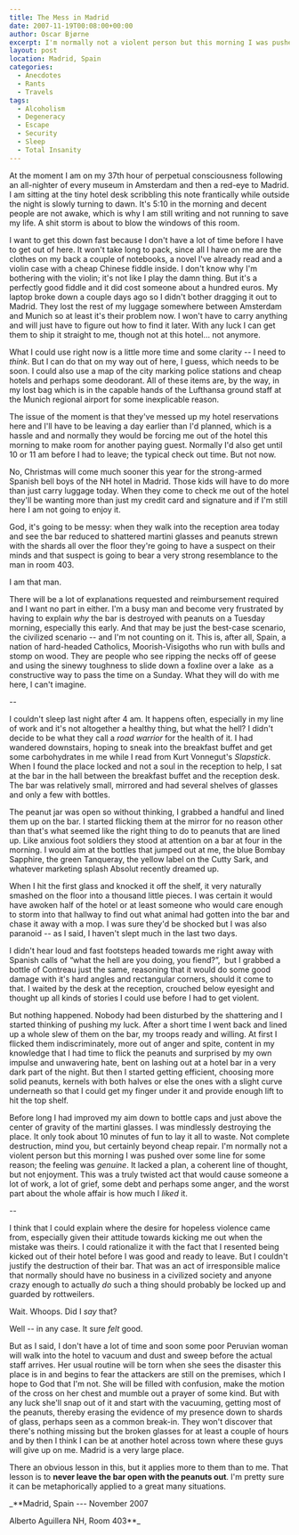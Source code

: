 ```yaml
---
title: The Mess in Madrid
date: 2007-11-19T00:08:00+00:00
author: Oscar Bjørne
excerpt: I'm normally not a violent person but this morning I was pushed over some line for some reason; the worst part about the whole affair is how much I liked it.
layout: post
location: Madrid, Spain
categories:
  - Anecdotes
  - Rants
  - Travels
tags:
  - Alcoholism
  - Degeneracy
  - Escape
  - Security
  - Sleep
  - Total Insanity
---
```

At the moment I am on my 37th hour of perpetual consciousness following an all-nighter of every museum in Amsterdam and then a red-eye to Madrid. I am sitting at the tiny hotel desk scribbling this note frantically while outside the night is slowly turning to dawn. It's 5:10 in the morning and decent people are not awake, which is why I am still writing and not running to save my life. A shit storm is about to blow the windows of this room.

I want to get this down fast because I don't have a lot of time before I have to get out of here. It won't take long to pack, since all I have on me are the clothes on my back a couple of notebooks, a novel I've already read and a violin case with a cheap Chinese fiddle inside. I don't know why I'm bothering with the violin; it's not like I play the damn thing. But it's a perfectly good fiddle and it did cost someone about a hundred euros. My laptop broke down a couple days ago so I didn't bother dragging it out to Madrid. They lost the rest of my luggage somewhere between Amsterdam and Munich so at least it's their problem now. I won't have to carry anything and will just have to figure out how to find it later. With any luck I can get them to ship it straight to me, though not at this hotel... not anymore.

What I could use right now is a little more time and some clarity -- I need to _think_. But I can do that on my way out of here, I guess, which needs to be soon. I could also use a map of the city marking police stations and cheap hotels and perhaps some deodorant. All of these items are, by the way, in my lost bag which is in the capable hands of the Lufthansa ground staff at the Munich regional airport for some inexplicable reason.

The issue of the moment is that they've messed up my hotel reservations here and I'll have to be leaving a day earlier than I'd planned, which is a hassle and and normally they would be forcing me out of the hotel this morning to make room for another paying guest. Normally I'd also get until 10 or 11 am before I had to leave; the typical check out time. But not now.

No, Christmas will come much sooner this year for the strong-armed Spanish bell boys of the NH hotel in Madrid. Those kids will have to do more than just carry luggage today. When they come to check me out of the hotel they'll be wanting more than just my credit card and signature and if I'm still here I am not going to enjoy it.

God, it's going to be messy: when they walk into the reception area today and see the bar reduced to shattered martini glasses and peanuts strewn with the shards all over the floor they're going to have a suspect on their minds and that suspect is going to bear a very strong resemblance to the man in room 403.

I am that man.

There will be a lot of explanations requested and reimbursement required and I want no part in either. I'm a busy man and become very frustrated by having to explain _why_ the bar is destroyed with peanuts on a Tuesday morning, especially this early. And that may be just the best-case scenario, the civilized scenario -- and I'm not counting on it. This is, after all, Spain, a nation of hard-headed Catholics, Moorish-Visigoths who run with bulls and stomp on wood. They are people who see ripping the necks off of geese and using the sinewy toughness to slide down a foxline over a lake  as a constructive way to pass the time on a Sunday. What they will do with me here, I can't imagine.

--

I couldn't sleep last night after 4 am. It happens often, especially in my line of work and it's not altogether a healthy thing, but what the hell? I didn't decide to be what they call a _road warrior_ for the health of it. I had wandered downstairs, hoping to sneak into the breakfast buffet and get some carbohydrates in me while I read from Kurt Vonnegut's _Slapstick_. When I found the place locked and not a soul in the reception to help, I sat at the bar in the hall between the breakfast buffet and the reception desk. The bar was relatively small, mirrored and had several shelves of glasses and only a few with bottles.

The peanut jar was open so without thinking, I grabbed a handful and lined them up on the bar. I started flicking them at the mirror for no reason other than that's what seemed like the right thing to do to peanuts that are lined up. Like anxious foot soldiers they stood at attention on a bar at four in the morning. I would aim at the bottles that jumped out at me, the blue Bombay Sapphire, the green Tanqueray, the yellow label on the Cutty Sark, and whatever marketing splash Absolut recently dreamed up.

When I hit the first glass and knocked it off the shelf, it very naturally smashed on the floor into a thousand little pieces. I was certain it would have awoken half of the hotel or at least someone who would care enough to storm into that hallway to find out what animal had gotten into the bar and chase it away with a mop. I was sure they'd be shocked but I was also paranoid -- as I said, I haven't slept much in the last two days.

I didn't hear loud and fast footsteps headed towards me right away with Spanish calls of “what the hell are you doing, you fiend?”,  but I grabbed a bottle of Contreau just the same, reasoning that it would do some good damage with it's hard angles and rectangular corners, should it come to that. I waited by the desk at the reception, crouched below eyesight and thought up all kinds of stories I could use before I had to get violent.

But nothing happened. Nobody had been disturbed by the shattering and I started thinking of pushing my luck. After a short time I went back and lined up a whole slew of them on the bar, my troops ready and willing. At first I flicked them indiscriminately, more out of anger and spite, content in my knowledge that I had time to flick the peanuts and surprised by my own impulse and unwavering hate, bent on lashing out at a hotel bar in a very dark part of the night. But then I started getting efficient, choosing more solid peanuts, kernels with both halves or else the ones with a slight curve underneath so that I could get my finger under it and provide enough lift to hit the top shelf.

Before long I had improved my aim down to bottle caps and just above the center of gravity of the martini glasses. I was mindlessly destroying the place. It only took about 10 minutes of fun to lay it all to waste. Not complete destruction, mind you, but certainly beyond cheap repair. I'm normally not a violent person but this morning I was pushed over some line for some reason; the feeling was _genuine_. It lacked a plan, a coherent line of thought, but not enjoyment. This was a truly twisted act that would cause someone a lot of work, a lot of grief, some debt and perhaps some anger, and the worst part about the whole affair is how much I _liked_ it.

--

I think that I could explain where the desire for hopeless violence came from, especially given their attitude towards kicking me out when the mistake was theirs. I could rationalize it with the fact that I resented being kicked out of their hotel before I was good and ready to leave. But I couldn't justify the destruction of their bar. That was an act of irresponsible malice that normally should have no business in a civilized society and anyone crazy enough to actually _do_ such a thing should probably be locked up and guarded by rottweilers.

Wait. Whoops. Did I _say_ that?

Well -- in any case. It sure _felt_ good.

But as I said, I don't have a lot of time and soon some poor Peruvian woman will walk into the hotel to vacuum and dust and sweep before the actual staff arrives. Her usual routine will be torn when she sees the disaster this place is in and begins to fear the attackers are still on the premises, which I hope to God that I'm not. She will be filled with confusion, make the motion of the cross on her chest and mumble out a prayer of some kind. But with any luck she'll snap out of it and start with the vacuuming, getting most of the peanuts, thereby erasing the evidence of my presence down to shards of glass, perhaps seen as a common break-in. They won't discover that there's nothing missing but the broken glasses for at least a couple of hours and by then I think I can be at another hotel across town where these guys will give up on me. Madrid is a very large place.

There an obvious lesson in this, but it applies more to them than to me. That lesson is to **never leave the bar open with the peanuts out**. I'm pretty sure it can be metaphorically applied to a great many situations.

_**Madrid, Spain --- November 2007
  
Alberto Aguillera NH, Room 403**_